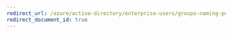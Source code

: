 ```yaml
---
redirect_url: /azure/active-directory/enterprise-users/groups-naming-policy
redirect_document_id: true
---
```

